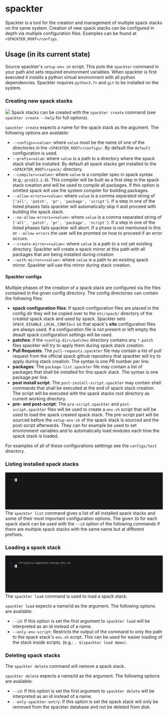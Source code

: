 # spackter
Spackter is a tool for the creation and management of multiple spack stacks on the same system.
Creation of new spack stacks can be configured in depth via multiple configuration files.
Examples can be found at `<SPACKTER_ROOT>/configs`.

## Usage (in its current state)
Source spackter's `setup-env.sh` script. This puts the `spackter` command in your path and sets required environment variables.
When spackter is first executed it installs a python virtual environment with all python dependencies. 
Spackter requires `python3.7+`  and `git` to be installed on the system. 

### Creating new spack stacks
![](demo/spackter_create.gif)
Spack stacks can be created with the `spackter create` command (see `spackter create --help` for full options).

`spackter create` expects a name for the spack stack as the argument.
The following options are available:
 * `--configs=<value>`: where `value` must be the name of one of the directories in the `<SPACKTER_ROOT>/configs/`. By default the `default` configuration is used.
 * `--prefix=value`: where `value` is a path to a directory where the spack stack shall be installed. By default all spack stacks get installed to the `<SPACKTER_ROOT>/spack/` directory.
 * `--compiler=<value>`: where `value` is a compiler spec in spack syntax (e.g.: `gcc@13.2.0`). This compiler will be built as a first step in the spack stack creation and will be used to compile all packages.
    If this option is omitted spack will use the system compiler for building packages. 
 * `--allow-errors=<value>`: where `value` is a comma separated string of `['all', 'patch', 'pr', 'package', 'script']`. If a step in one of the listed phases fails spackter will automatically skip it and proceed with building the spack stack.
 * `--no-allow-errors=<value>`: where `value` is a comma separated string of `['all', 'patch', 'pr', 'package', 'script']`. If a step in one of the listed phases fails spackter will abort. If a phase is not mentioned in this or `--allow-errors`
    the user will be promted on how to proceed if an error occurs.
 * `--create-mirror=<value>`: where `value` is a path to a not yet existing directory. Spackter will create a spack mirror at this path with all packages that are being installed during creation
 * `--with-mirror=<value>`: where `value` is a path to an existing spack mirror. Spackter will use this mirror during stack creation.

#### Spackter configs
Multiple phases of the creation of a spack stack are configured via the files contained in the given config directory.
The config directories can contain the following files:
 * **spack configuration files**: If spack configuration files are placed in the config dir they will be copied over to the `etc/spack/` directory of the created spack stack and used by spack.
   Spackter sets `SPACK_DISABLE_LOCAL_CONFIG=1` so that spack's **site** configuration files are always used. If a configuration file is not present or left empty the deault spack configuration settings will be used.
 * **patches**: if the `<config-dir>/patches` directory contains any `*.patch` files spackter will try to apply them during spack stack creation.
 * **Pull Requests**: The `pull-requests.spackter` file may contain a list of pull request from the official spack github repository that spackter will try to apply during stack creation. The syntax is one PR number per line.
 * **packages**: The `package-list.spackter` file may contain a list of packages that shall be installed for this spack stack. The syntax is one package per line.
 * **post install script**: The `post-install-script.spackter` may contain shell commands that shall be executed at the end of spack stack creation. The script will be executed with the spack stacks root directory as current working directory.
 * **pre- and post-script**: The `pre-script.spackter` and `post-script.spackter` files will be used to create a `env.sh` script that will be used to load the spack created spack stack. The pre-script part will be sourced before the `setup-env-sh`
    of the spack stack is sourced and the post-script afterwards. They can for example be used to set environment variables and to automatically load modules each time the spack stack is loaded.
   
For examples of all of these configurations setttings see the `configs/test` directory.

### Listing installed spack stacks
![](demo/spackter_list.gif)
The `spackter list` command gives a list of all installed spack stacks and some of their most important configuration options.
The given `ID` for each spack stack can be used with the `--id` option of the following commands if there are multiple spack stacks with the same name but at different prefixes.
### Loading a spack stack
![](demo/spackter_load.gif)
The `spackter load` command is used to load a spack stack.

`spackter load` expects a name/id as the argument.
The following options are available:
 * `--id`: If this option is set the first argument to `spackter load` will be interpreted as an id instead of a name.
 * `--only-env-script`: Restricts the output of the command to only the path to the spack stack's `env.sh` script. This can be used for easier loading of the stack inside scripts. (e.g.: `. $(spackter load demo)`.

### Deleting spack stacks
The `spackter delete` command will remove a spack stack. 

`spackter delete` expects a name/id as the argument.
The following options are available:
 * `--id`: If this option is set the first argument to `spackter delete` will be interpreted as an id instead of a name.
 * `--only-spackter-entry`: If this option is set the spack stack will only be removed from the spackter database and not be deleted from disk.
